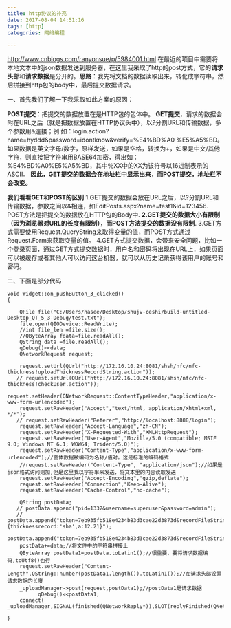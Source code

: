 ```yaml
---
title: http协议的补充
date: 2017-08-04 14:51:16
tags: [http]
categories: 网络编程

---
```


http://www.cnblogs.com/ranyonsue/p/5984001.html
在最近的项目中需要将本地文本中的json数据发送到服务器，在这里我采取了http的post方式，它的**请求头部**和**请求数据**是分开的。**思路**：我先将文档的数据读取出来，转化成字符串，然后拼接到http包的body中，最后提交数据请求。

一、首先我们了解一下我采取如此方案的原因：

**POST提交**：把提交的数据放置在是HTTP包的包体中。
**GET提交**，请求的数据会附在URL之后（就是把数据放置在HTTP协议头中），以?分割URL和传输数据，多个参数用&连接；例 如：login.action?name=hyddd&password=idontknow&verify=%E4%BD%A0 %E5%A5%BD。如果数据是英文字母/数字，原样发送，如果是空格，转换为+，如果是中文/其他字符，则直接把字符串用BASE64加密，得出如： %E4%BD%A0%E5%A5%BD，其中％XX中的XX为该符号以16进制表示的ASCII。
**因此，GET提交的数据会在地址栏中显示出来，而POST提交，地址栏不会改变。**

**我们看看GET和POST的区别**
1.GET提交的数据会放在URL之后，以?分割URL和传输数据，参数之间以&相连，如EditPosts.aspx?name=test1&id=123456. POST方法是把提交的数据放在HTTP包的Body中.
**2.GET提交的数据大小有限制（因为浏览器对URL的长度有限制），而POST方法提交的数据没有限制**.
3.GET方式需要使用Request.QueryString来取得变量的值，而POST方式通过Request.Form来获取变量的值。
4.GET方式提交数据，会带来安全问题，比如一个登录页面，通过GET方式提交数据时，用户名和密码将出现在URL上，如果页面可以被缓存或者其他人可以访问这台机器，就可以从历史记录获得该用户的账号和密码。

二、下面是部分代码
```
void Widget::on_pushButton_3_clicked()
{

    QFile file("C:/Users/hasee/Desktop/shujv-ceshi/build-untitled-Desktop_QT_5_3-Debug/test.txt");
    file.open(QIODevice::ReadWrite);
    //int file_len =file.size();
    //QByteArray fdata=file.readAll();
    QString data =file.readAll();
    qDebug()<<data;
    QNetworkRequest request;

    request.setUrl(QUrl("http://172.16.10.24:8081/shsh/nfc/nfc-thickness!uploadThicknessRecordString.action"));
   // request.setUrl(QUrl("http://172.16.10.24:8081/shsh/nfc/nfc-thickness!checkUser.action"));
    request.setHeader(QNetworkRequest::ContentTypeHeader,"application/x-www-form-urlencoded");
    request.setRawHeader("Accept","text/html, application/xhtml+xml, */*");
   // request.setRawHeader("Referer","http://localhost:8888/login");
    request.setRawHeader("Accept-Language","zh-CN");
    request.setRawHeader("X-Requested-With","XMLHttpRequest");
    request.setRawHeader("User-Agent","Mozilla/5.0 (compatible; MSIE 9.0; Windows NT 6.1; WOW64; Trident/5.0)");
    request.setRawHeader("Content-Type","application/x-www-form-urlencoded");//窗体数据被编码为名称/值对。这是标准的编码格式
    //request.setRawHeader("Content-Type", "application/json");//如果是json格式访问则加,但是这里我以字符串来发送，将文本里的内容读取发送
    request.setRawHeader("Accept-Encoding","gzip,deflate");
    request.setRawHeader("Connection","Keep-Alive");
    request.setRawHeader("Cache-Control","no-cache");

    QString postData;
   // postData.append("pid=1332&username=superuser&password=admin");
   // postData.append("token=7eb935fb518e4234b83d3cae22d3873d&recordFileString={thicknessrecord:'sha',a:12.21}");
    postData.append("token=7eb935fb518e4234b83d3cae22d3873d&recordFileString=");
    postData+=data;//将文件中的字符串拼接上
    QByteArray postData1=postData.toLatin1();//很重要，要将请求数据编码,toUtf8()也行
    request.setRawHeader("Content-Length",QString::number(postData1.length()).toLatin1());//在请求头部设置请求数据的长度
    _uploadManager->post(request,postData1);//postData1是请求数据
          qDebug()<<postData1;
    connect( _uploadManager,SIGNAL(finished(QNetworkReply*)),SLOT(replyFinished(QNetworkReply*)));

}

```